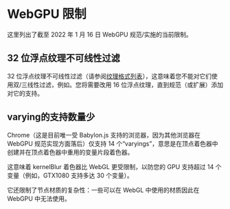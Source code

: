 # WebGPU 限制

这里列出了截至 2022 年 1 月 16 日 WebGPU 规范/实施的当前限制。

## 32 位浮点纹理不可线性过滤

32 位浮点纹理不可线性过滤（请参阅[纹理格式列表](https://www.w3.org/TR/webgpu/#plain-color-formats)），这意味着您不能对它们使用双/三线性过滤，例如。您将需要改用 16 位浮点纹理，直到规范（或扩展）添加对它的支持。

## varying的支持数量少

Chrome（这是目前唯一受 Babylon.js 支持的浏览器，因为其他浏览器在 WebGPU 规范实现方面落后）仅支持 14 个“varyings”，意思是在顶点着色器中创建并在顶点着色器中重用的变量片段着色器。

这意味着 kernelBlur 着色器比 WebGL 更受限制，以防您的 GPU 支持超过 14 个变量（例如，GTX1080 支持多达 30 个变量）。

它还限制了节点材质的复杂性：一些可以在 WebGL 中使用的材质因此在 WebGPU 中无法使用。